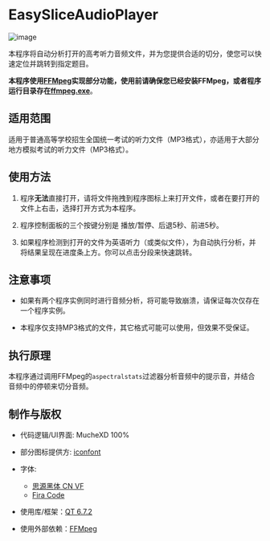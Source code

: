 # EasySliceAudioPlayer

![image](https://github.com/user-attachments/assets/a6d59d56-1c1a-42fb-849b-d96624824657)

本程序将自动分析打开的高考听力音频文件，并为您提供合适的切分，使您可以快速定位并跳转到指定题目。

**本程序使用[FFMpeg](https://ffmpeg.org/)实现部分功能，使用前请确保您已经安装FFMpeg，或者程序运行目录存在[ffmpeg.exe](https://www.gyan.dev/ffmpeg/builds/ffmpeg-git-full.7z)**。

## 适用范围

适用于普通高等学校招生全国统一考试的听力文件（MP3格式），亦适用于大部分地方模拟考试的听力文件（MP3格式）。

## 使用方法

1. 程序**无法**直接打开，请将文件拖拽到程序图标上来打开文件，或者在要打开的文件上右击，选择打开方式为本程序。
  
2. 程序控制面板的三个按键分别是 播放/暂停、后退5秒、前进5秒。
  
3. 如果程序检测到打开的文件为英语听力（或类似文件），为自动执行分析，并将结果呈现在进度条上方。你可以点击分段来快速跳转。
  
## 注意事项

- 如果有两个程序实例同时进行音频分析，将可能导致崩溃，请保证每次仅存在一个程序实例。

- 本程序仅支持MP3格式的文件，其它格式可能可以使用，但效果不受保证。

## 执行原理

本程序通过调用FFMpeg的`aspectralstats`过滤器分析音频中的提示音，并结合音频中的停顿来切分音频。

## 制作与版权

+ 代码逻辑/UI界面: MucheXD 100%

+ 部分图标提供方: [iconfont](https://www.iconfont.cn/)

+ 字体:
  - [思源黑体 CN VF](https://github.com/adobe-fonts/source-han-sans)
  - [Fira Code](https://github.com/tonsky/FiraCode)
 
+ 使用库/框架：[QT 6.7.2](https://www.qt.io/)

+ 使用外部依赖：[FFMpeg](https://ffmpeg.org/)
